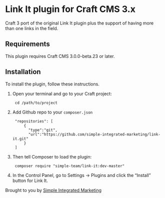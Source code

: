 # Link It plugin for Craft CMS 3.x

Craft 3 port of the original Link It plugin plus the support of having more than one links in the field.

## Requirements

This plugin requires Craft CMS 3.0.0-beta.23 or later.

## Installation

To install the plugin, follow these instructions.

1. Open your terminal and go to your Craft project:

        cd /path/to/project
        
2. Add Github repo to your `composer.json`

        "repositories": [
            {
              "type":"git",
              "url":"https://github.com/simple-integrated-marketing/link-it.git"
            }
        ]

3. Then tell Composer to load the plugin:

        composer require "simple-team/link-it:dev-master"

4. In the Control Panel, go to Settings → Plugins and click the “Install” button for Link It.


Brought to you by [Simple Integrated Marketing](https://simple.com.au)
